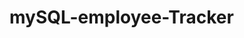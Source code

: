 # mySQL-employee-Tracker
<!-- 
Use node.js, inquirer and mySQL to create a cli app to view and manage the employee database

Acceptance criteria:
I am presented with the following options: view all departments, view all roles, view all employees, add a department, add a role, add an employee, and update an employee role

^^create an SQL database with tables for each of these^^

WHEN I choose to view all departments
THEN I am presented with a formatted table showing department names and department ids

WHEN I choose to view all roles
THEN I am presented with the job title, role id, the department that role belongs to, and the salary for that role

WHEN I choose to view all employees
THEN I am presented with a formatted table showing employee data, including employee ids, first names, last names, job titles, departments, salaries, and managers that the employees report to

^^Select^^

WHEN I choose to add a department
THEN I am prompted to enter the name of the department and that department is added to the database

WHEN I choose to add a role
THEN I am prompted to enter the name, salary, and department for the role and that role is added to the database

WHEN I choose to add an employee
THEN I am prompted to enter the employee’s first name, last name, role, and manager, and that employee is added to the database

^^Insert row/record^^


WHEN I choose to update an employee role
THEN I am prompted to select an employee to update and their new role and this information is updated in the database

^^Update row/record^^
 -->